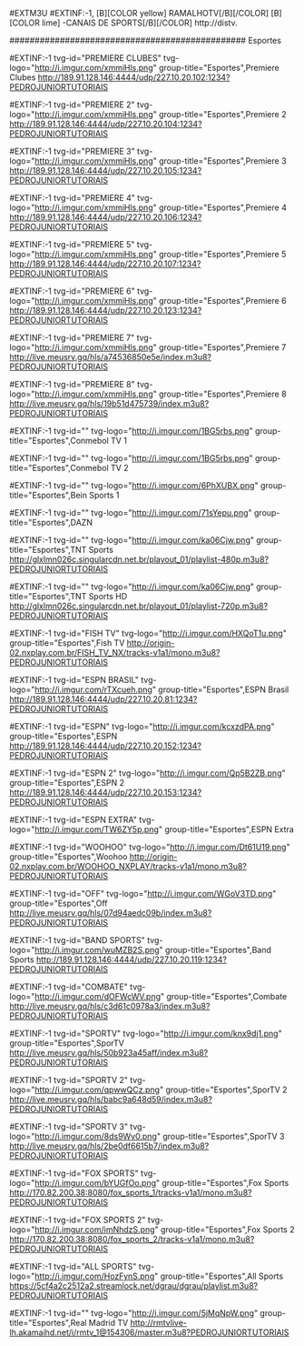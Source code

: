 
#EXTM3U
#EXTINF:-1, [B][COLOR  yellow] RAMALHOTV[/B][/COLOR]  [B][COLOR lime] -CANAIS DE  SPORTS[/B][/COLOR]
http://distv.



############################################### Esportes

#EXTINF:-1 tvg-id="PREMIERE CLUBES" tvg-logo="http://i.imgur.com/xmmiHls.png" group-title="Esportes",Premiere Clubes
http://189.91.128.146:4444/udp/227.10.20.102:1234?PEDROJUNIORTUTORIAIS

#EXTINF:-1 tvg-id="PREMIERE 2" tvg-logo="http://i.imgur.com/xmmiHls.png" group-title="Esportes",Premiere 2
http://189.91.128.146:4444/udp/227.10.20.104:1234?PEDROJUNIORTUTORIAIS

#EXTINF:-1 tvg-id="PREMIERE 3" tvg-logo="http://i.imgur.com/xmmiHls.png" group-title="Esportes",Premiere 3
http://189.91.128.146:4444/udp/227.10.20.105:1234?PEDROJUNIORTUTORIAIS

#EXTINF:-1 tvg-id="PREMIERE 4" tvg-logo="http://i.imgur.com/xmmiHls.png" group-title="Esportes",Premiere 4
http://189.91.128.146:4444/udp/227.10.20.106:1234?PEDROJUNIORTUTORIAIS

#EXTINF:-1 tvg-id="PREMIERE 5" tvg-logo="http://i.imgur.com/xmmiHls.png" group-title="Esportes",Premiere 5
http://189.91.128.146:4444/udp/227.10.20.107:1234?PEDROJUNIORTUTORIAIS

#EXTINF:-1 tvg-id="PREMIERE 6" tvg-logo="http://i.imgur.com/xmmiHls.png" group-title="Esportes",Premiere 6
http://189.91.128.146:4444/udp/227.10.20.123:1234?PEDROJUNIORTUTORIAIS

#EXTINF:-1 tvg-id="PREMIERE 7" tvg-logo="http://i.imgur.com/xmmiHls.png" group-title="Esportes",Premiere 7
http://live.meusrv.gq/hls/a74536850e5e/index.m3u8?PEDROJUNIORTUTORIAIS

#EXTINF:-1 tvg-id="PREMIERE 8" tvg-logo="http://i.imgur.com/xmmiHls.png" group-title="Esportes",Premiere 8
http://live.meusrv.gq/hls/19b51d475739/index.m3u8?PEDROJUNIORTUTORIAIS

#EXTINF:-1 tvg-id="" tvg-logo="http://i.imgur.com/1BG5rbs.png" group-title="Esportes",Conmebol TV 1

#EXTINF:-1 tvg-id="" tvg-logo="http://i.imgur.com/1BG5rbs.png" group-title="Esportes",Conmebol TV 2

#EXTINF:-1 tvg-id="" tvg-logo="http://i.imgur.com/6PhXUBX.png" group-title="Esportes",Bein Sports 1

#EXTINF:-1 tvg-id="" tvg-logo="http://i.imgur.com/71sYepu.png" group-title="Esportes",DAZN

#EXTINF:-1 tvg-id="" tvg-logo="http://i.imgur.com/ka06Cjw.png" group-title="Esportes",TNT Sports
http://glxlmn026c.singularcdn.net.br/playout_01/playlist-480p.m3u8?PEDROJUNIORTUTORIAIS

#EXTINF:-1 tvg-id="" tvg-logo="http://i.imgur.com/ka06Cjw.png" group-title="Esportes",TNT Sports HD
http://glxlmn026c.singularcdn.net.br/playout_01/playlist-720p.m3u8?PEDROJUNIORTUTORIAIS

#EXTINF:-1 tvg-id="FISH TV" tvg-logo="http://i.imgur.com/HXQoT1u.png" group-title="Esportes",Fish TV
http://origin-02.nxplay.com.br/FISH_TV_NX/tracks-v1a1/mono.m3u8?PEDROJUNIORTUTORIAIS

#EXTINF:-1 tvg-id="ESPN BRASIL" tvg-logo="http://i.imgur.com/rTXcueh.png" group-title="Esportes",ESPN Brasil
http://189.91.128.146:4444/udp/227.10.20.81:1234?PEDROJUNIORTUTORIAIS

#EXTINF:-1 tvg-id="ESPN" tvg-logo="http://i.imgur.com/kcxzdPA.png" group-title="Esportes",ESPN
http://189.91.128.146:4444/udp/227.10.20.152:1234?PEDROJUNIORTUTORIAIS

#EXTINF:-1 tvg-id="ESPN 2" tvg-logo="http://i.imgur.com/Qp5B2ZB.png" group-title="Esportes",ESPN 2
http://189.91.128.146:4444/udp/227.10.20.153:1234?PEDROJUNIORTUTORIAIS

#EXTINF:-1 tvg-id="ESPN EXTRA" tvg-logo="http://i.imgur.com/TW6ZY5p.png" group-title="Esportes",ESPN Extra

#EXTINF:-1 tvg-id="WOOHOO" tvg-logo="http://i.imgur.com/Dt61U19.png" group-title="Esportes",Woohoo
http://origin-02.nxplay.com.br/WOOHOO_NXPLAY/tracks-v1a1/mono.m3u8?PEDROJUNIORTUTORIAIS

#EXTINF:-1 tvg-id="OFF" tvg-logo="http://i.imgur.com/WGoV3TD.png" group-title="Esportes",Off
http://live.meusrv.gq/hls/07d94aedc09b/index.m3u8?PEDROJUNIORTUTORIAIS

#EXTINF:-1 tvg-id="BAND SPORTS" tvg-logo="http://i.imgur.com/wuMZB2S.png" group-title="Esportes",Band Sports
http://189.91.128.146:4444/udp/227.10.20.119:1234?PEDROJUNIORTUTORIAIS

#EXTINF:-1 tvg-id="COMBATE" tvg-logo="http://i.imgur.com/dOFWcWV.png" group-title="Esportes",Combate
http://live.meusrv.gq/hls/c3d61c0978a3/index.m3u8?PEDROJUNIORTUTORIAIS

#EXTINF:-1 tvg-id="SPORTV" tvg-logo="http://i.imgur.com/knx9dj1.png" group-title="Esportes",SporTV
http://live.meusrv.gq/hls/50b923a45aff/index.m3u8?PEDROJUNIORTUTORIAIS

#EXTINF:-1 tvg-id="SPORTV 2" tvg-logo="http://i.imgur.com/qpwwQCz.png" group-title="Esportes",SporTV 2
http://live.meusrv.gq/hls/babc9a648d59/index.m3u8?PEDROJUNIORTUTORIAIS

#EXTINF:-1 tvg-id="SPORTV 3" tvg-logo="http://i.imgur.com/8ds9Wv0.png" group-title="Esportes",SporTV 3
http://live.meusrv.gq/hls/2be0df6615b7/index.m3u8?PEDROJUNIORTUTORIAIS

#EXTINF:-1 tvg-id="FOX SPORTS" tvg-logo="http://i.imgur.com/bYUGfOo.png" group-title="Esportes",Fox Sports
http://170.82.200.38:8080/fox_sports_1/tracks-v1a1/mono.m3u8?PEDROJUNIORTUTORIAIS

#EXTINF:-1 tvg-id="FOX SPORTS 2" tvg-logo="http://i.imgur.com/imNhdzS.png" group-title="Esportes",Fox Sports 2
http://170.82.200.38:8080/fox_sports_2/tracks-v1a1/mono.m3u8?PEDROJUNIORTUTORIAIS

#EXTINF:-1 tvg-id="ALL SPORTS" tvg-logo="http://i.imgur.com/HozFynS.png" group-title="Esportes",All Sports
https://5cf4a2c2512a2.streamlock.net/dgrau/dgrau/playlist.m3u8?PEDROJUNIORTUTORIAIS

#EXTINF:-1 tvg-id="" tvg-logo="http://i.imgur.com/5jMqNpW.png" group-title="Esportes",Real Madrid TV
http://rmtvlive-lh.akamaihd.net/i/rmtv_1@154306/master.m3u8?PEDROJUNIORTUTORIAIS

